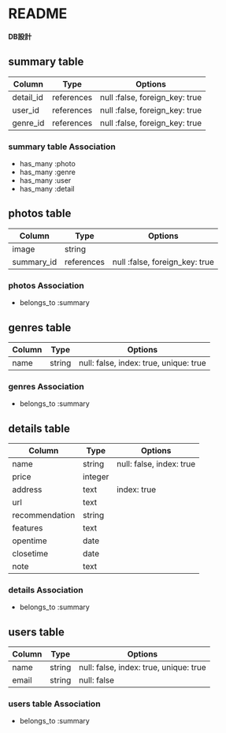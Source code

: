 # README
**DB設計**

## summary table

|Column|Type|Options|
|------|----|-------|
|detail_id|references|null :false, foreign_key: true|
|user_id|references|null :false, foreign_key: true|
|genre_id|references|null :false, foreign_key: true|

### summary table Association

- has_many :photo
- has_many :genre
- has_many :user
- has_many :detail

## photos table

|Column|Type|Options|
|------|----|-------|
|image|string|
|summary_id|references|null :false, foreign_key: true|

### photos Association

- belongs_to :summary

## genres table

|Column|Type|Options|
|------|----|-------|
|name|string|null: false, index: true, unique: true|

### genres Association

- belongs_to :summary

## details table

|Column|Type|Options|
|------|----|-------|
|name|string|null: false, index: true|
|price|integer|
|address|text|index: true|
|url|text|
|recommendation|string|
|features|text|
|opentime|date|
|closetime|date|
|note|text|

### details Association

- belongs_to :summary

## users table

|Column|Type|Options|
|------|----|-------|
|name|string|null: false, index: true, unique: true|
|email|string|null: false|

### users table Association

- belongs_to :summary

